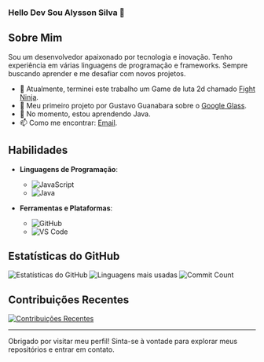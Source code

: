 ### Hello Dev Sou Alysson Silva 👋

## Sobre Mim

Sou um desenvolvedor apaixonado por tecnologia e inovação. Tenho experiência em várias linguagens de programação e frameworks. Sempre buscando aprender e me desafiar com novos projetos.

- 🔭 Atualmente, terminei este trabalho um Game de luta 2d chamado [Fight Ninja](https://fightninja.netlify.app/).
- 🔭 Meu primeiro projeto por Gustavo Guanabara sobre o [Google Glass](https://open-world-glasses.netlify.app/).
- 🌱 No momento, estou aprendendo Java.
- 📫 Como me encontrar: [Email](alyssonsilvabbt@gmail.com).


## Habilidades

- **Linguagens de Programação**:
  - ![JavaScript](https://img.shields.io/badge/-JavaScript-F7DF1E?style=flat-square&logo=javascript&logoColor=black)
  - ![Java](https://img.shields.io/badge/-Java-007396?style=flat-square&logo=java&logoColor=white)



- **Ferramentas e Plataformas**:
  - ![GitHub](https://img.shields.io/badge/-GitHub-181717?style=flat-square&logo=github&logoColor=white)
  - ![VS Code](https://img.shields.io/badge/-VS%20Code-007ACC?style=flat-square&logo=visual-studio-code&logoColor=white)
  



## Estatísticas do GitHub

![Estatísticas do GitHub](https://github-readme-stats.vercel.app/api?username=AlyssonSilvahub&show_icons=true&theme=radical)
![Linguagens mais usadas](https://github-readme-stats.vercel.app/api/top-langs/?username=AlyssonSilvahub&layout=compact&theme=radical)
![Commit Count](https://komarev.com/ghpvc/?username=AlyssonSilvahub&label=Commits&color=blue&style=flat-square)

## Contribuições Recentes

[![Contribuições Recentes](https://github-readme-streak-stats.herokuapp.com/?user=AlyssonSilvahub&theme=radical)](https://github.com/seu-usuario)


---

Obrigado por visitar meu perfil! Sinta-se à vontade para explorar meus repositórios e entrar em contato.

  
